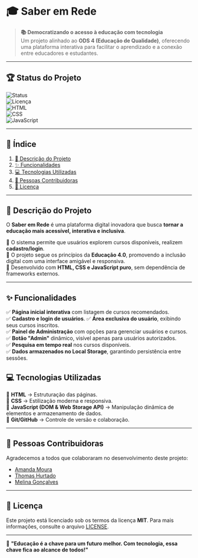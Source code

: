 # 🎓 Saber em Rede  

> **📚 Democratizando o acesso à educação com tecnologia**  
> Um projeto alinhado ao **ODS 4 (Educação de Qualidade)**, oferecendo uma plataforma interativa para facilitar o aprendizado e a conexão entre educadores e estudantes.  

---

## 🏆 Status do Projeto  

![Status](https://img.shields.io/badge/Status-Em%20Desenvolvimento-yellow)  
![Licença](https://img.shields.io/badge/Licen%C3%A7a-MIT-green)  
![HTML](https://img.shields.io/badge/HTML-Utilizado-orange)  
![CSS](https://img.shields.io/badge/CSS-Utilizado-blue)  
![JavaScript](https://img.shields.io/badge/JavaScript-Utilizado-yellow)  

---

## 📌 Índice  

1. [📜 Descrição do Projeto](#-descrição-do-projeto)  
2. [✨ Funcionalidades](#-funcionalidades)   
3. [💻 Tecnologias Utilizadas](#-tecnologias-utilizadas)  
4. [👥 Pessoas Contribuidoras](#-pessoas-contribuidoras)  
5. [📜 Licença](#-licença)  

---

## 📜 Descrição do Projeto  

O **Saber em Rede** é uma plataforma digital inovadora que busca **tornar a educação mais acessível, interativa e inclusiva**.  

🔹 O sistema permite que usuários explorem cursos disponíveis, realizem **cadastro/login**.  
🔹 O projeto segue os princípios da **Educação 4.0**, promovendo a inclusão digital com uma interface amigável e responsiva.  
🔹 Desenvolvido com **HTML, CSS e JavaScript puro**, sem dependência de frameworks externos.  

---

## ✨ Funcionalidades  

✅ **Página inicial interativa** com listagem de cursos recomendados.  
✅ **Cadastro e login de usuários**. 
✅ **Área exclusiva do usuário**, exibindo seus cursos inscritos.  
✅ **Painel de Administração** com opções para gerenciar usuários e cursos.  
✅ **Botão "Admin"** dinâmico, visível apenas para usuários autorizados.  
✅ **Pesquisa em tempo real** nos cursos disponíveis.  
✅ **Dados armazenados no Local Storage**, garantindo persistência entre sessões.  


## 💻 Tecnologias Utilizadas  

🔹 **HTML** → Estruturação das páginas.  
🔹 **CSS** → Estilização moderna e responsiva.  
🔹 **JavaScript (DOM & Web Storage API)** → Manipulação dinâmica de elementos e armazenamento de dados.  
🔹 **Git/GitHub** → Controle de versão e colaboração.  

---

## 👥 Pessoas Contribuidoras  

Agradecemos a todos que colaboraram no desenvolvimento deste projeto:  

- [Amanda Moura](https://github.com/AmandaMouraCavalcante)  
- [Thomas Hurtado](https://github.com/ThomasHurtado)  
- [Melina Gonçalves](https://github.com/mel-a8)  

---

## 📜 Licença  

Este projeto está licenciado sob os termos da licença **MIT**. Para mais informações, consulte o arquivo [LICENSE](./LICENSE).  

---

🚀 **"Educação é a chave para um futuro melhor. Com tecnologia, essa chave fica ao alcance de todos!"**  
